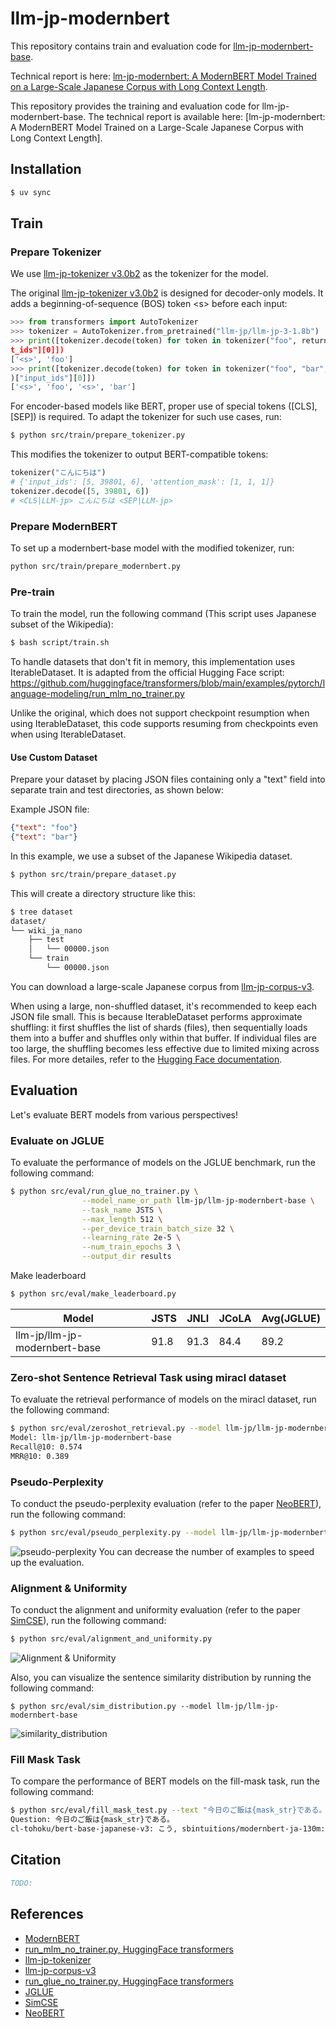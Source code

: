 # llm-jp-modernbert
This repository contains train and evaluation code for [llm-jp-modernbert-base](https://huggingface.co/llm-jp/llm-jp-modernbert-base).

Technical report is here: [lm-jp-modernbert: A ModernBERT Model Trained on a Large-Scale Japanese Corpus with Long Context Length]().

This repository provides the training and evaluation code for llm-jp-modernbert-base.
The technical report is available here: [lm-jp-modernbert: A ModernBERT Model Trained on a Large-Scale Japanese Corpus with Long Context Length].

## Installation

```bash
$ uv sync
```

## Train


### Prepare Tokenizer

We use [llm-jp-tokenizer v3.0b2](https://github.com/llm-jp/llm-jp-tokenizer) as the tokenizer for the model.

The original [llm-jp-tokenizer v3.0b2](https://github.com/llm-jp/llm-jp-tokenizer) is designed for decoder-only models. It adds a beginning-of-sequence (BOS) token \<s\> before each input:

```python
>>> from transformers import AutoTokenizer
>>> tokenizer = AutoTokenizer.from_pretrained("llm-jp/llm-jp-3-1.8b")
>>> print([tokenizer.decode(token) for token in tokenizer("foo", return_tensors="pt")["inpu
t_ids"][0]])
['<s>', 'foo']
>>> print([tokenizer.decode(token) for token in tokenizer("foo", "bar", return_tensors="pt"
)["input_ids"][0]])
['<s>', 'foo', '<s>', 'bar']
```

For encoder-based models like BERT, proper use of special tokens ([CLS], [SEP]) is required. To adapt the tokenizer for such use cases, run:

```bash
$ python src/train/prepare_tokenizer.py
```
This modifies the tokenizer to output BERT-compatible tokens:

```python
tokenizer("こんにちは")
# {'input_ids': [5, 39801, 6], 'attention_mask': [1, 1, 1]}
tokenizer.decode([5, 39801, 6])
# <CLS|LLM-jp> こんにちは <SEP|LLM-jp>
```


### Prepare ModernBERT

To set up a modernbert-base model with the modified tokenizer, run:
```bash
python src/train/prepare_modernbert.py
```

### Pre-train

To train the model, run the following command (This script uses Japanese subset of the Wikipedia):
```bash
$ bash script/train.sh
```

To handle datasets that don't fit in memory, this implementation uses IterableDataset.
It is adapted from the official Hugging Face script:
https://github.com/huggingface/transformers/blob/main/examples/pytorch/language-modeling/run_mlm_no_trainer.py

Unlike the original, which does not support checkpoint resumption when using IterableDataset, this code supports resuming from checkpoints even when using IterableDataset.

#### Use Custom Dataset

Prepare your dataset by placing JSON files containing only a "text" field into separate train and test directories, as shown below:

Example JSON file:
```json
{"text": "foo"}
{"text": "bar"}
```

In this example, we use a subset of the Japanese Wikipedia dataset.
```bash
$ python src/train/prepare_dataset.py
```

This will create a directory structure like this:
```bash
$ tree dataset
dataset/
└── wiki_ja_nano
    ├── test
    │   └── 00000.json
    └── train
        └── 00000.json
```

You can download a large-scale Japanese corpus from [llm-jp-corpus-v3](https://gitlab.llm-jp.nii.ac.jp/datasets/llm-jp-corpus-v3).

When using a large, non-shuffled dataset, it's recommended to keep each JSON file small.
This is because IterableDataset performs approximate shuffling: it first shuffles the list of shards (files), then sequentially loads them into a buffer and shuffles only within that buffer.
If individual files are too large, the shuffling becomes less effective due to limited mixing across files.
For more detailes, refer to the [Hugging Face documentation](https://huggingface.co/docs/datasets/v3.5.0/en/package_reference/main_classes#datasets.IterableDataset.shuffle).

## Evaluation
Let's evaluate BERT models from various perspectives!


### Evaluate on JGLUE

To evaluate the performance of models on the JGLUE benchmark, run the following command:
```bash
$ python src/eval/run_glue_no_trainer.py \
                --model_name_or_path llm-jp/llm-jp-modernbert-base \
                --task_name JSTS \
                --max_length 512 \
                --per_device_train_batch_size 32 \
                --learning_rate 2e-5 \
                --num_train_epochs 3 \
                --output_dir results
```

Make leaderboard
```bash
$ python src/eval/make_leaderboard.py
```
| Model                         | JSTS | JNLI | JCoLA | Avg(JGLUE) |
| ----------------------------- | ---- | ---- | ----- | ---------- |
| llm-jp/llm-jp-modernbert-base | 91.8 | 91.3 | 84.4  | 89.2       |


### Zero-shot Sentence Retrieval Task using miracl dataset

To evaluate the retrieval performance of models on the miracl dataset, run the following command:
```bash
$ python src/eval/zeroshot_retrieval.py --model llm-jp/llm-jp-modernbert-base
Model: llm-jp/llm-jp-modernbert-base
Recall@10: 0.574
MRR@10: 0.389
```


### Pseudo-Perplexity

To conduct the pseudo-perplexity evaluation (refer to the paper [NeoBERT](https://arxiv.org/abs/2502.19587)), run the following command:
```bash
$ python src/eval/pseudo_perplexity.py --model llm-jp/llm-jp-modernbert-base --num_examples 2000
```
![pseudo-perplexity](./results/pseudo_perplexity/llm-jp/llm-jp-modernbert-base/pseudo_perplexity.png)
You can decrease the number of examples to speed up the evaluation.

### Alignment & Uniformity

To conduct the alignment and uniformity evaluation (refer to the paper [SimCSE](https://arxiv.org/abs/2104.08821)), run the following command:
```bash
$ python src/eval/alignment_and_uniformity.py
```
![Alignment & Uniformity](./Alignment_vs_Uniformity.png)

Also, you can visualize the sentence similarity distribution by running the following command:
```
$ python src/eval/sim_distribution.py --model llm-jp/llm-jp-modernbert-base
```
![similarity_distribution](./results/sentence_sim_dist/llm-jp/llm-jp-modernbert-base/distribution.png)

### Fill Mask Task

To compare the performance of BERT models on the fill-mask task, run the following command:
```bash
$ python src/eval/fill_mask_test.py --text "今日のご飯は{mask_str}である。"
Question: 今日のご飯は{mask_str}である。
cl-tohoku/bert-base-japanese-v3: こう, sbintuitions/modernbert-ja-130m: カレーライス, llm-jp/llm-jp-modernbert-base: 納豆,
```

## Citation

```bibtex
TODO:
```

## References

- [ModernBERT](https://arxiv.org/abs/2412.13663)
- [run_mlm_no_trainer.py, HuggingFace transformers](https://github.com/huggingface/transformers/blob/main/examples/pytorch/language-modeling/run_mlm_no_trainer.py)
- [llm-jp-tokenizer](https://github.com/llm-jp/llm-jp-tokenizer)
- [llm-jp-corpus-v3](https://gitlab.llm-jp.nii.ac.jp/datasets/llm-jp-corpus-v3)
- [run_glue_no_trainer.py, HuggingFace transformers](https://github.com/huggingface/transformers/blob/main/examples/pytorch/text-classification/run_glue_no_trainer.py)
- [JGLUE](https://github.com/yahoojapan/JGLUE)
- [SimCSE](https://arxiv.org/abs/2104.08821)
- [NeoBERT](https://arxiv.org/abs/2502.19587)



